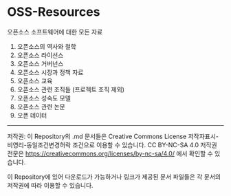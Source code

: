 # OSS-Resources

오픈소스 소프트웨어에 대한 모든 자료

1. 오픈소스의 역사와 철학
2. 오픈소스 라이선스
3. 오픈소스 거버넌스
4. 오픈소스 시장과 정책 자료
5. 오픈소스 교육
6. 오픈소스 관련 조직들 (프로젝트 조직 제외)
7. 오픈소스 성숙도 모델
8. 오픈소스 관련 논문
9. 오픈 데이터

-----
저작권: 이 Repository의 .md 문서들은 Creative Commons License 저작자표시-비영리-동일조건변경허락 조건으로 이용할 수 있습니다. 
CC BY-NC-SA 4.0
저작권 전문은 https://creativecommons.org/licenses/by-nc-sa/4.0/ 에서 확인할 수 있습니다.

이 Repository에 있어 다운로드가 가능하거나 링크가 제공된 문서 파일들은 각 문서의 저작권에 따라 이용할 수 있습니다.
